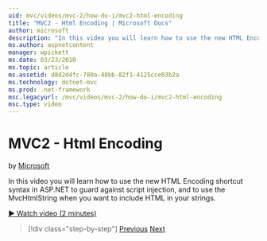 ```yaml
---
uid: mvc/videos/mvc-2/how-do-i/mvc2-html-encoding
title: "MVC2 - Html Encoding | Microsoft Docs"
author: microsoft
description: "In this video you will learn how to use the new HTML Encoding shortcut syntax in ASP.NET to guard against script injection, and to use the MvcHtmlString when..."
ms.author: aspnetcontent
manager: wpickett
ms.date: 03/23/2010
ms.topic: article
ms.assetid: d8d2d4fc-780a-48bb-82f1-4125cce03b2a
ms.technology: dotnet-mvc
ms.prod: .net-framework
msc.legacyurl: /mvc/videos/mvc-2/how-do-i/mvc2-html-encoding
msc.type: video
---
```

MVC2 - Html Encoding
====================
by [Microsoft](https://github.com/microsoft)

In this video you will learn how to use the new HTML Encoding shortcut syntax in ASP.NET to guard against script injection, and to use the MvcHtmlString when you want to include HTML in your strings.

[&#9654; Watch video (2 minutes)](https://channel9.msdn.com/Blogs/ASP-NET-Site-Videos/mvc2-html-encoding)

> [!div class="step-by-step"]
> [Previous](how-do-i-use-httpverbs-attributes-in-an-mvc-application.md)
> [Next](mvc2-stronglytyped-helpers.md)
